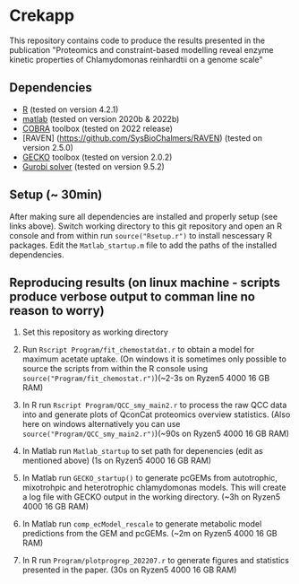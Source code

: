 # Crekapp
This repository contains code to produce the results presented in the publication "Proteomics and constraint-based modelling reveal enzyme kinetic properties of Chlamydomonas reinhardtii on a genome scale"

## Dependencies
 - [R](https://www.r-project.org/) (tested on version 4.2.1)
 - [matlab](https://www.mathworks.com/help/install/install-products.html) (tested on version 2020b & 2022b)
 - [COBRA](https://opencobra.github.io/cobratoolbox/stable/installation.html) toolbox (tested on 2022 release)
 - [RAVEN] (https://github.com/SysBioChalmers/RAVEN) (tested on version 2.5.0)
 - [GECKO](https://github.com/SysBioChalmers/GECKO) toolbox (tested on version 2.0.2)
 - [Gurobi solver](https://www.gurobi.com/documentation/9.5/quickstart_mac/software_installation_guid.html) (tested on version 9.5.2)

## Setup (~ 30min)
After making sure all dependencies are installed and properly setup (see links above). Switch working directory to this git repository and open an R console and from within run
`source("Rsetup.r")` to install nescessary R packages.
Edit the `Matlab_startup.m` file to add the paths of the installed dependencies.

## Reproducing results (on linux machine - scripts produce verbose output to comman line no reason to worry)
1. Set this repository as working directory 

2. Run `Rscript Program/fit_chemostatdat.r` to obtain a model for maximum acetate uptake. (On windows it is sometimes only possible to source the scripts from within the R console using `source("Program/fit_chemostat.r")`)(~2-3s on Ryzen5 4000 16 GB RAM)

3. In R run `Rscript Program/QCC_smy_main2.r` to process the raw QCC data into and generate plots of QconCat proteomics overview statistics. (Also here on windows alternatively you can use `source("Program/QCC_smy_main2.r")`)(~90s on Ryzen5 4000 16 GB RAM)

4. In Matlab run `Matlab_startup` to set path for depenencies (edit as mentioned above) (1s on Ryzen5 4000 16 GB RAM)

5. In Matlab run `GECKO_startup()` to generate pcGEMs from autotrophic, mixotrohpic and heterotrophic chlamydomonas models. This will create a log file with GECKO output in the working directory. (~3h on  Ryzen5 4000 16 GB RAM)

6. In Matlab run `comp_ecModel_rescale` to generate metabolic model predictions from the GEM and pcGEMs. (~2m on Ryzen5 4000 16 GB RAM)

7. In R run `Program/plotprogrep_202207.r` to generate figures and statistics presented in the paper. (30s on Ryzen5 4000 16 GB RAM)
